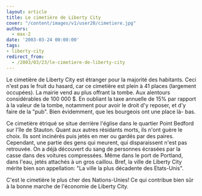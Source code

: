 ```yaml
---
layout: article
title: Le cimetière de Liberty City
cover: "/content/images/v1/user20/cimetiere.jpg"
authors:
  - max-2
date: '2003-03-24 00:00:00'
tags:
- liberty-city
redirect_from:
  - /2003/03/23/le-cimetiere-de-liberty-city
---
```


Le cimetière de Liberty City est étranger pour la majorité des habitants. Ceci n'est pas le fruit du hasard, car ce cimetière est plein à 41 places (largement occupées). La mairie vend au plus offrant la tombe. Aux alentours considérables de 100 000 $. En oubliant la taxe annuelle de 15% par rapport à la valeur de la tombe, notamment pour avoir le droit d'y reposer, et d'y faire de la "pub". Bien évidemment, que les bourgeois ont une place là- bas.

Ce cimetière étriqué se situe derrière l'église dans le quartier Point Bedford sur l'île de Stauton. Quant aux autres résidants morts, ils n'ont guère le choix. Ils sont incinérés puis jetés en mer ou gardés par des paires. Cependant, une partie des gens qui meurent, qui disparaissent n'est pas retrouvée. On a déjà découvert du sang de personnes écrasées par la casse dans des voitures compressées. Même dans le port de Portland, dans l'eau, jetés attachés à un gros caillou. Bref, la ville de Liberty City mérite bien son appellation: "La ville la plus décadente des Etats-Unis".

C'est le cimetière le plus cher des Nations-Unies! Ce qui contribue bien sûr à la bonne marche de l'économie de Liberty City.